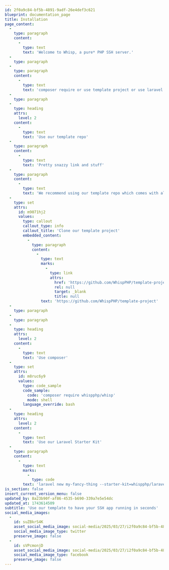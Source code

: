 ```yaml
---
id: 2f0a9c84-bf5b-4891-9adf-26e4def3c621
blueprint: documentation_page
title: Installation
page_content:
  -
    type: paragraph
    content:
      -
        type: text
        text: 'Welcome to Whisp, a pure* PHP SSH server.'
  -
    type: paragraph
  -
    type: paragraph
    content:
      -
        type: text
        text: 'composer require or use template project or use laravel starter kit'
  -
    type: paragraph
  -
    type: heading
    attrs:
      level: 2
    content:
      -
        type: text
        text: 'Use our template repo'
  -
    type: paragraph
    content:
      -
        type: text
        text: 'Pretty snazzy link and stuff'
  -
    type: paragraph
    content:
      -
        type: text
        text: 'We recommend using our template repo which comes with all the goodies you need to build amazing PHP based TUIs.'
  -
    type: set
    attrs:
      id: m9071hj2
      values:
        type: callout
        callout_type: info
        callout_title: 'Clone our template project'
        embedded_content:
          -
            type: paragraph
            content:
              -
                type: text
                marks:
                  -
                    type: link
                    attrs:
                      href: 'https://github.com/WhispPHP/template-project'
                      rel: null
                      target: _blank
                      title: null
                text: 'https://github.com/WhispPHP/template-project'
  -
    type: paragraph
  -
    type: paragraph
  -
    type: heading
    attrs:
      level: 2
    content:
      -
        type: text
        text: 'Use composer'
  -
    type: set
    attrs:
      id: m8ruc6y9
      values:
        type: code_sample
        code_sample:
          code: 'composer require whispphp/whisp'
          mode: shell
        language_override: bash
  -
    type: heading
    attrs:
      level: 2
    content:
      -
        type: text
        text: 'Use our Laravel Starter Kit'
  -
    type: paragraph
    content:
      -
        type: text
        marks:
          -
            type: code
        text: 'laravel new my-fancy-thing --starter-kit=whispphp/laravel-starter-kit'
is_section: false
insert_current_version_menu: false
updated_by: 8a23b90f-af86-4535-b690-339a7e5e54dc
updated_at: 1743614509
subtitle: 'Use our template to have your SSH app running in seconds'
social_media_images:
  -
    id: suZBkrS4K
    asset_social_media_image: social-media/2025/03/27/i2f0a9c84-bf5b-4891-9adf-26e4def3c621-twitter.png
    social_media_image_type: twitter
    preserve_image: false
  -
    id: sVPcmonjD
    asset_social_media_image: social-media/2025/03/27/i2f0a9c84-bf5b-4891-9adf-26e4def3c621-facebook.png
    social_media_image_type: facebook
    preserve_image: false
---
```

